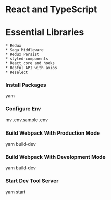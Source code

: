 # React and TypeScript

# Essential Libraries
```
* Redux
* Saga Middleware
* Redux Persist
* styled-components
* React core and hooks
* Resful API with axios
* Reselect
```

### Install Packages
yarn 

### Configure Env
mv .env.sample .env

### Build Webpack With Production Mode
yarn build-dev

### Build Webpack With Development Mode
yarn build-dev

### Start Dev Tool Server
yarn start
